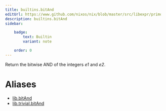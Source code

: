 ```yaml
---
title: builtins.bitAnd
editUrl: https://www.github.com/nixos/nix/blob/master/src/libexpr/primops.cc
description: builtins.bitAnd
sidebar:

    badge:
        text: Builtin
        variant: note

    order: 0
---
```


Return the bitwise AND of the integers *e1* and *e2*.


# Aliases

- [lib.bitAnd](./reference/lib/lib-bitAnd)
- [lib.trivial.bitAnd](./reference/lib/trivial/lib-trivial-bitAnd)


